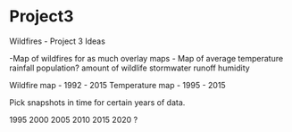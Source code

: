 # Project3

Wildfires - Project 3 Ideas

-Map of wildfires for as much 
	overlay maps - Map of average temperature 
			rainfall 
			population?
			amount of wildlife 
			stormwater runoff
			humidity
			
			
			
			
Wildfire map - 1992 - 2015
Temperature map - 1995 - 2015

Pick snapshots in time for certain years of data.

1995
2000
2005
2010
2015
2020
?
